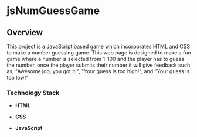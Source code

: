 # jsNumGuessGame

## Overview
This project is a JavaScript based game which incorporates HTML and CSS to make a number guessing game. This web page is designed to make a fun game where a number is selected from 1-100 and the player has to guess the number, once the player submits their number it will give feedback such as, "Awesome job, you got it!", "Your guess is too high!", and "Your guess is too low!"

### Technology Stack

- **HTML**

- **CSS**

- **JavaScript**